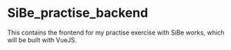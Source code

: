 # SiBe_practise_backend

This contains the frontend for my practise exercise with SiBe works, which will be built with VueJS.
